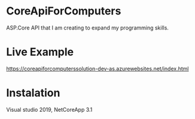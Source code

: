 # CoreApiForComputers

ASP.Core API that I am creating to 
expand my programming skills.

# Live Example
https://coreapiforcomputerssolution-dev-as.azurewebsites.net/index.html

# Instalation
Visual studio 2019, 
NetCoreApp 3.1 
